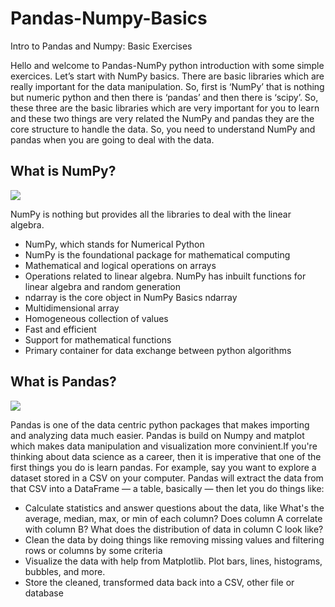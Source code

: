 # Pandas-Numpy-Basics
Intro to Pandas and Numpy: Basic Exercises

Hello and welcome to Pandas-NumPy python introduction with some simple exercices. Let’s start with NumPy basics.  There are basic libraries which are really important for the data manipulation. So, first is ‘NumPy’ that is nothing but numeric python and then there is ‘pandas’ and then there is ‘scipy’. So, these three are the basic libraries which are very important for you to learn and these two things are very related the NumPy and pandas they are the core structure to handle the data. So, you need to understand NumPy and pandas when you are going to deal with the data.

## What is NumPy? 

<img src="https://upload.wikimedia.org/wikipedia/commons/thumb/1/1a/NumPy_logo.svg/800px-NumPy_logo.svg.png?1571611198913"/>

NumPy is nothing but provides all the libraries to deal with the linear algebra. 
- NumPy, which stands for Numerical Python
- NumPy is the foundational package for mathematical computing 
- Mathematical and logical operations on arrays 
- Operations related to linear algebra. NumPy has inbuilt functions for linear algebra and random generation 
- ndarray is the core object in NumPy Basics ndarray 
- Multidimensional array 
- Homogeneous collection of values 
- Fast and efficient 
- Support for mathematical functions 
- Primary container for data exchange between python algorithms

## What is Pandas?

<img src="https://hackernoon.com/hn-images/0*Xhz01Vby2rg86xZj"/>

Pandas is one of the data centric python packages that makes importing and analyzing data much easier. Pandas is build on Numpy and matplot which makes data manipulation and visualization more convinient.If you're thinking about data science as a career, then it is imperative that one of the first things you do is learn pandas. 
For example, say you want to explore a dataset stored in a CSV on your computer. Pandas will extract the data from that CSV into a DataFrame — a table, basically — then let you do things like:

- Calculate statistics and answer questions about the data, like What's the average, median, max, or min of each column? Does column A correlate with column B? What does the distribution of data in column C look like?
- Clean the data by doing things like removing missing values and filtering rows or columns by some criteria
- Visualize the data with help from Matplotlib. Plot bars, lines, histograms, bubbles, and more.
- Store the cleaned, transformed data back into a CSV, other file or database
